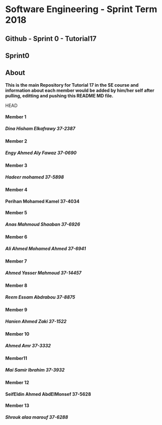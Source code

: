 
# **Software Engineering - Sprint Term 2018**
## Github - Sprint 0 - Tutorial17



## Sprint0

## About
   **This is the main Repository for Tutorial 17 in the SE course and information about each member would be added by him/her self after pulling, editting and pushing this README MD file.**

 HEAD



#### Member 1
##### Dina Hisham Elkafrawy 37-2387

#### Member 2
##### Engy Ahmed Aly Fawaz 37-0690 

#### Member 3
##### Hadeer mohamed 37-5898

#### Member 4
#### Perihan Mohamed Kamel 37-4034

#### Member 5
##### Anas Mahmoud Shaaban 37-6926

#### Member 6
##### Ali Ahmed Mohamed Ahmed 37-6941

#### Member 7
##### Ahmed Yasser Mahmoud 37-14457

#### Member 8
##### Reem Essam Abdrabou 37-8875

#### Member 9
##### Hanien Ahmed Zaki 37-1522


#### Member 10
##### Ahmed Amr 37-3332


#### Member11
##### Mai Samir Ibrahim 37-3932

#### Member 12
#### SeifEldin Ahmed AbdElMonsef 37-5628

#### Member 13
##### Shrouk alaa marouf 37-6288
